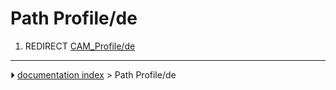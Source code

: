 # Path Profile/de
1.  REDIRECT [CAM_Profile/de](CAM_Profile/de.md)



---
⏵ [documentation index](../README.md) > Path Profile/de
